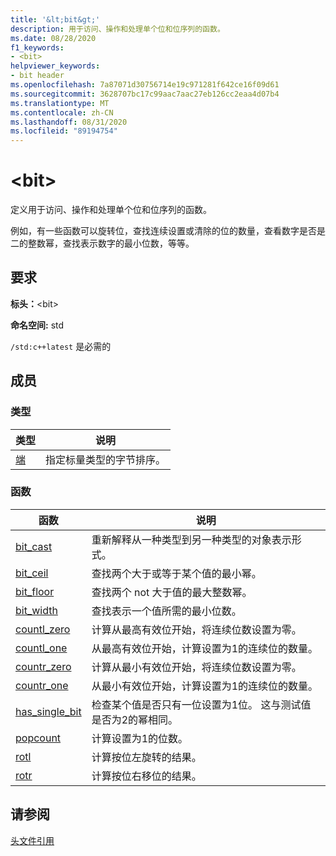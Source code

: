 ```yaml
---
title: '&lt;bit&gt;'
description: 用于访问、操作和处理单个位和位序列的函数。
ms.date: 08/28/2020
f1_keywords:
- <bit>
helpviewer_keywords:
- bit header
ms.openlocfilehash: 7a87071d30756714e19c971281f642ce16f09d61
ms.sourcegitcommit: 3628707bc17c99aac7aac27eb126cc2eaa4d07b4
ms.translationtype: MT
ms.contentlocale: zh-CN
ms.lasthandoff: 08/31/2020
ms.locfileid: "89194754"
---
```

# <a name="ltbitgt"></a>&lt;bit&gt;

定义用于访问、操作和处理单个位和位序列的函数。

例如，有一些函数可以旋转位，查找连续设置或清除的位的数量，查看数字是否是二的整数幂，查找表示数字的最小位数，等等。

## <a name="requirements"></a>要求

**标头：**\<bit>

**命名空间:** std

`/std:c++latest` 是必需的

## <a name="members"></a>成员

### <a name="types"></a>类型

| 类型 | 说明 |
|--------|----------|
| [端](bit-enum.md) | 指定标量类型的字节排序。 |

### <a name="functions"></a>函数

| 函数 | 说明 |
|-----|-----|
|[bit_cast](bit-functions.md#bit_cast) | 重新解释从一种类型到另一种类型的对象表示形式。 |
|[bit_ceil](bit-functions.md#bit_ceil) | 查找两个大于或等于某个值的最小幂。 |
|[bit_floor](bit-functions.md#bit_floor) | 查找两个 not 大于值的最大整数幂。 |
|[bit_width](bit-functions.md#bit_width) | 查找表示一个值所需的最小位数。 |
|[countl_zero](bit-functions.md#countl_zero) | 计算从最高有效位开始，将连续位数设置为零。 |
|[countl_one](bit-functions.md#countl_one) | 从最高有效位开始，计算设置为1的连续位的数量。 |
|[countr_zero](bit-functions.md#countr_zero) | 计算从最小有效位开始，将连续位数设置为零。 |
|[countr_one](bit-functions.md#countl_one) | 从最小有效位开始，计算设置为1的连续位的数量。 |
|[has_single_bit](bit-functions.md#has_single_bit) | 检查某个值是否只有一位设置为1位。 这与测试值是否为2的幂相同。 |
|[popcount](bit-functions.md#popcount) | 计算设置为1的位数。 |
|[rotl](bit-functions.md#rotl) | 计算按位左旋转的结果。 |
|[rotr](bit-functions.md#rotr) | 计算按位右移位的结果。 |

## <a name="see-also"></a>请参阅

[头文件引用](cpp-standard-library-header-files.md)